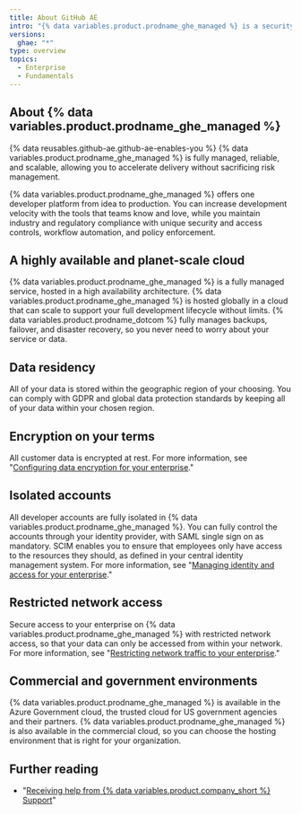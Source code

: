```yaml
---
title: About GitHub AE
intro: "{% data variables.product.prodname_ghe_managed %} is a security-enhanced and compliant way to use {% data variables.product.prodname_dotcom %} in the cloud."
versions:
  ghae: "*"
type: overview
topics:
  - Enterprise
  - Fundamentals
---
```


## About {% data variables.product.prodname_ghe_managed %}

{% data reusables.github-ae.github-ae-enables-you %} {% data variables.product.prodname_ghe_managed %} is fully managed, reliable, and scalable, allowing you to accelerate delivery without sacrificing risk management.

{% data variables.product.prodname_ghe_managed %} offers one developer platform from idea to production. You can increase development velocity with the tools that teams know and love, while you maintain industry and regulatory compliance with unique security and access controls, workflow automation, and policy enforcement.

## A highly available and planet-scale cloud

{% data variables.product.prodname_ghe_managed %} is a fully managed service, hosted in a high availability architecture. {% data variables.product.prodname_ghe_managed %} is hosted globally in a cloud that can scale to support your full development lifecycle without limits. {% data variables.product.prodname_dotcom %} fully manages backups, failover, and disaster recovery, so you never need to worry about your service or data.

## Data residency

All of your data is stored within the geographic region of your choosing. You can comply with GDPR and global data protection standards by keeping all of your data within your chosen region.

## Encryption on your terms

All customer data is encrypted at rest. For more information, see "[Configuring data encryption for your enterprise](/admin/configuration/configuring-data-encryption-for-your-enterprise)."

## Isolated accounts

All developer accounts are fully isolated in {% data variables.product.prodname_ghe_managed %}. You can fully control the accounts through your identity provider, with SAML single sign on as mandatory. SCIM enables you to ensure that employees only have access to the resources they should, as defined in your central identity management system. For more information, see "[Managing identity and access for your enterprise](/admin/authentication/managing-identity-and-access-for-your-enterprise)."

## Restricted network access

Secure access to your enterprise on {% data variables.product.prodname_ghe_managed %} with restricted network access, so that your data can only be accessed from within your network. For more information, see "[Restricting network traffic to your enterprise](/admin/configuration/restricting-network-traffic-to-your-enterprise)."

## Commercial and government environments

{% data variables.product.prodname_ghe_managed %} is available in the Azure Government cloud, the trusted cloud for US government agencies and their partners. {% data variables.product.prodname_ghe_managed %} is also available in the commercial cloud, so you can choose the hosting environment that is right for your organization.

## Further reading

- "[Receiving help from {% data variables.product.company_short %} Support](/admin/enterprise-support/receiving-help-from-github-support)"
